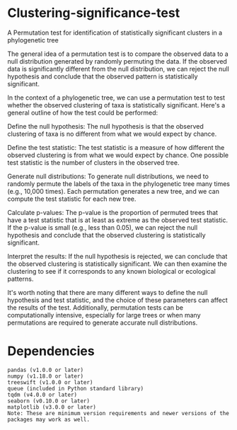 # Clustering-significance-test

A Permutation test for identification of statistically significant clusters in a phylogenetic tree

The general idea of a permutation test is to compare the observed data to a null distribution generated by randomly permuting the data. If the observed data is significantly different from the null distribution, we can reject the null hypothesis and conclude that the observed pattern is statistically significant.

In the context of a phylogenetic tree, we can use a permutation test to test whether the observed clustering of taxa is statistically significant. Here's a general outline of how the test could be performed:

Define the null hypothesis: The null hypothesis is that the observed clustering of taxa is no different from what we would expect by chance.

Define the test statistic: The test statistic is a measure of how different the observed clustering is from what we would expect by chance. One possible test statistic is the number of clusters in the observed tree.

Generate null distributions: To generate null distributions, we need to randomly permute the labels of the taxa in the phylogenetic tree many times (e.g., 10,000 times). Each permutation generates a new tree, and we can compute the test statistic for each new tree.

Calculate p-values: The p-value is the proportion of permuted trees that have a test statistic that is at least as extreme as the observed test statistic. If the p-value is small (e.g., less than 0.05), we can reject the null hypothesis and conclude that the observed clustering is statistically significant.

Interpret the results: If the null hypothesis is rejected, we can conclude that the observed clustering is statistically significant. We can then examine the clustering to see if it corresponds to any known biological or ecological patterns.

It's worth noting that there are many different ways to define the null hypothesis and test statistic, and the choice of these parameters can affect the results of the test. Additionally, permutation tests can be computationally intensive, especially for large trees or when many permutations are required to generate accurate null distributions.


# Dependencies
```
pandas (v1.0.0 or later)
numpy (v1.18.0 or later)
treeswift (v1.0.0 or later)
queue (included in Python standard library)
tqdm (v4.0.0 or later)
seaborn (v0.10.0 or later)
matplotlib (v3.0.0 or later)
Note: These are minimum version requirements and newer versions of the packages may work as well.
```
